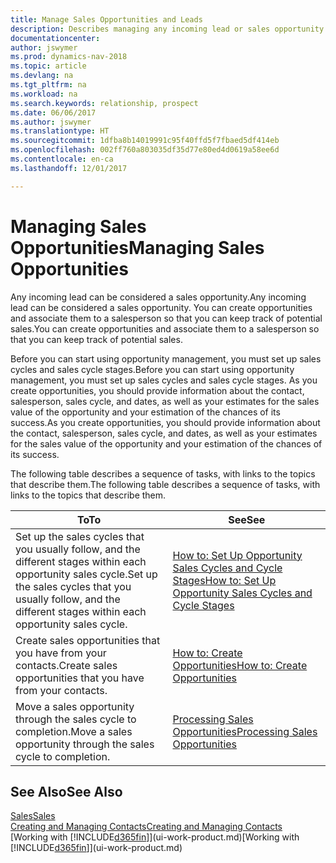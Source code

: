 ```yaml
---
title: Manage Sales Opportunities and Leads
description: Describes managing any incoming lead or sales opportunity in Dynamics NAV,  and associating the opportunity with a salesperson to keep track of potential sales.
documentationcenter: 
author: jswymer
ms.prod: dynamics-nav-2018
ms.topic: article
ms.devlang: na
ms.tgt_pltfrm: na
ms.workload: na
ms.search.keywords: relationship, prospect
ms.date: 06/06/2017
ms.author: jswymer
ms.translationtype: HT
ms.sourcegitcommit: 1dfba8b14019991c95f40ffd5f7fbaed5df414eb
ms.openlocfilehash: 002ff760a803035df35d77e80ed4d0619a58ee6d
ms.contentlocale: en-ca
ms.lasthandoff: 12/01/2017

---
```

# <a name="managing-sales-opportunities"></a><span data-ttu-id="94649-103">Managing Sales Opportunities</span><span class="sxs-lookup"><span data-stu-id="94649-103">Managing Sales Opportunities</span></span>
<span data-ttu-id="94649-104">Any incoming lead can be considered a sales opportunity.</span><span class="sxs-lookup"><span data-stu-id="94649-104">Any incoming lead can be considered a sales opportunity.</span></span> <span data-ttu-id="94649-105">You can create opportunities and associate them to a salesperson so that you can keep track of potential sales.</span><span class="sxs-lookup"><span data-stu-id="94649-105">You can create opportunities and associate them to a salesperson so that you can keep track of potential sales.</span></span>

<span data-ttu-id="94649-106">Before you can start using opportunity management, you must set up sales cycles and sales cycle stages.</span><span class="sxs-lookup"><span data-stu-id="94649-106">Before you can start using opportunity management, you must set up sales cycles and sales cycle stages.</span></span> <span data-ttu-id="94649-107">As you create opportunities, you should provide information about the contact, salesperson, sales cycle, and dates, as well as your estimates for the sales value of the opportunity and your estimation of the chances of its success.</span><span class="sxs-lookup"><span data-stu-id="94649-107">As you create opportunities, you should provide information about the contact, salesperson, sales cycle, and dates, as well as your estimates for the sales value of the opportunity and your estimation of the chances of its success.</span></span>

<span data-ttu-id="94649-108">The following table describes a sequence of tasks, with links to the topics that describe them.</span><span class="sxs-lookup"><span data-stu-id="94649-108">The following table describes a sequence of tasks, with links to the topics that describe them.</span></span> 

| <span data-ttu-id="94649-109">To</span><span class="sxs-lookup"><span data-stu-id="94649-109">To</span></span> | <span data-ttu-id="94649-110">See</span><span class="sxs-lookup"><span data-stu-id="94649-110">See</span></span> |
| --- | --- |
| <span data-ttu-id="94649-111">Set up the sales cycles that you usually follow, and the different stages within each opportunity sales cycle.</span><span class="sxs-lookup"><span data-stu-id="94649-111">Set up the sales cycles that you usually follow, and the different stages within each opportunity sales cycle.</span></span> |[<span data-ttu-id="94649-112">How to: Set Up Opportunity Sales Cycles and Cycle Stages</span><span class="sxs-lookup"><span data-stu-id="94649-112">How to: Set Up Opportunity Sales Cycles and Cycle Stages</span></span>](marketing-how-setup-opportunity-sales-cycles-stages.md) |
| <span data-ttu-id="94649-113">Create sales opportunities that you have from your contacts.</span><span class="sxs-lookup"><span data-stu-id="94649-113">Create sales opportunities that you have from your contacts.</span></span> |[<span data-ttu-id="94649-114">How to: Create Opportunities</span><span class="sxs-lookup"><span data-stu-id="94649-114">How to: Create Opportunities</span></span>](marketing-how-create-opportunities.md) |
| <span data-ttu-id="94649-115">Move a sales opportunity through the sales cycle to completion.</span><span class="sxs-lookup"><span data-stu-id="94649-115">Move a sales opportunity through the sales cycle to completion.</span></span> |[<span data-ttu-id="94649-116">Processing Sales Opportunities</span><span class="sxs-lookup"><span data-stu-id="94649-116">Processing Sales Opportunities</span></span>](marketing-processing-sales-opportunities.md) |

## <a name="see-also"></a><span data-ttu-id="94649-117">See Also</span><span class="sxs-lookup"><span data-stu-id="94649-117">See Also</span></span>
[<span data-ttu-id="94649-118">Sales</span><span class="sxs-lookup"><span data-stu-id="94649-118">Sales</span></span>](sales-manage-sales.md)  
[<span data-ttu-id="94649-119">Creating and Managing Contacts</span><span class="sxs-lookup"><span data-stu-id="94649-119">Creating and Managing Contacts</span></span>](marketing-contacts.md)  
<span data-ttu-id="94649-120">[Working with [!INCLUDE[d365fin](includes/d365fin_md.md)]](ui-work-product.md)</span><span class="sxs-lookup"><span data-stu-id="94649-120">[Working with [!INCLUDE[d365fin](includes/d365fin_md.md)]](ui-work-product.md)</span></span>

